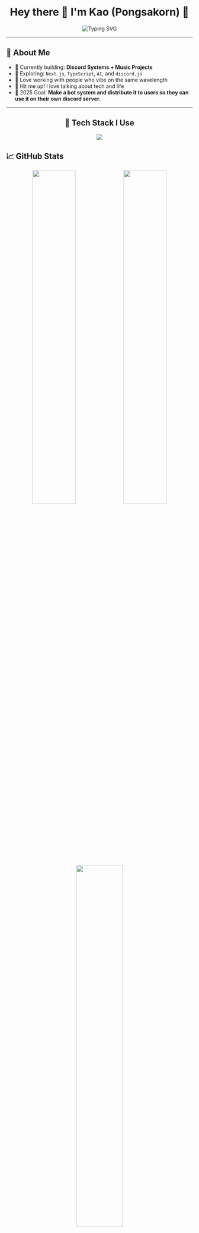<h1 align="center">
  Hey there 👋 I'm Kao (Pongsakorn) 🍊
</h1>

<p align="center">
  <img src="https://readme-typing-svg.herokuapp.com?font=Fira+Code&weight=600&size=22&pause=1000&color=FFA500&center=true&vCenter=true&width=600&lines=Music+%2B+Code+is+my+vibe+🎧💻;Discord+System+Creator+🤖;Cozy+UI+Designer+🧡;Always+Learning%2C+Always+Exploring+🌱" alt="Typing SVG" />
</p>

---

## 💫 About Me

- 🔭 Currently building: **Discord Systems + Music Projects**
- 🌱 Exploring: `Next.js`, `TypeScript`, `AI`, and `discord.js`
- 👯 Love working with people who vibe on the same wavelength  
- 💬 Hit me up! I love talking about tech and life  
- 🎯 2025 Goal: **Make a bot system and distribute it to users so they can use it on their own discord server.**

---

<div align="center">
<h2>🚀 Tech Stack I Use</h2>
<img src="https://skillicons.dev/icons?i=js,ts,py,nodejs,react,nextjs,tailwind,html,css,git,vscode,discord" />
</div>

## 📈 GitHub Stats

<div align="center">
  <img src="https://github-readme-stats.vercel.app/api?username=akanines2&show_icons=true&theme=tokyonight&hide_border=true" width="48%"/>
  <img src="https://github-readme-streak-stats.herokuapp.com?user=akanines2&theme=tokyonight&hide_border=true" width="48%"/>
  <br/>
  <img src="https://github-readme-stats.vercel.app/api/top-langs/?username=akanines2&layout=compact&theme=tokyonight&hide_border=true" width="50%"/>
</div>

---

## 🎶 Favorite Songs

> Music is where I escape 🎧

- 🎵 [Ride Or Die – Spotify](https://open.spotify.com/track/1MARJrjeD1y6JXeTVJALGv?si=9cd1299965074205)  
- 🎹 Sometimes I write my own tracks and loop them endlessly 🧡  

---

## 🌐 Connect With Me

| Platform | Contact |
|----------|---------|
| 📧 Email | `weqcvbzx@gmail.com` |
| 💬 Discord | `Robocoz_.` |
| 👍 Facebook | [Pongsakorn Boonsaner](https://web.facebook.com/Kaoder.p) |
| 🧡 My Music | [KP ʕ•ᴥ•ʔ (Album)](https://kp-album.vercel.app) |


---

## ⚡ Fun Facts About Me

- 🍊 Orange is my forever favorite color!
- 🎮 Music + Gaming is my secret power boost for coding
- 🌙 A proud night owl — I code best after midnight 😴

---

<p align="center">
  Thanks for stopping by 🧡  
  If you enjoy the vibe, feel free to ⭐ a repo or drop a follow 🙌  
</p>
